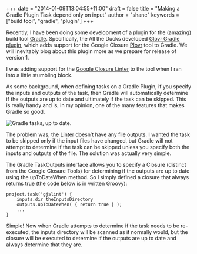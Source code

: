 +++
date = "2014-01-09T13:04:55+11:00"
draft = false
title = "Making a Gradle Plugin Task depend only on input"
author = "shane"
keywords = ["build tool", "gradle", "plugin"]
+++

Recently, I have been doing some development of a plugin for the (amazing) build tool [Gradle](http://www.gradle.org/). Specifically, the All the Ducks developed [Glovr Gradle plugin](https://github.com/AllTheDucks/glovr), which adds support for the Google Closure [Plovr](http://plovr.com/) tool to Gradle. We will inevitably blog about this plugin more as we prepare for release of version 1.

I was adding support for the [Google Closure Linter](https://code.google.com/p/closure-linter/) to the tool when I ran into a little stumbling block.

As some background, when defining tasks on a Gradle Plugin, if you specify the inputs and outputs of the task, then Gradle will automatically determine if the outputs are up to date and ultimately if the task can be skipped. This is really handy and is, in my opinion, one of the many features that makes Gradle so good.


![Gradle tasks, up to date.](/images/uptodate.png "Gradle tasks, up to date.")

The problem was, the Linter doesn’t have any file outputs. I wanted the task to be skipped only if the input files have changed, but Gradle will not attempt to determine if the task can be skipped unless you specify both the inputs and outputs of the file. The solution was actually very simple.

The Gradle TaskOutputs interface allows you to specify a Closure (distinct from the Google Closure Tools) for determining if the outputs are up to date using the upToDateWhen method. So I simply defined a closure that always returns true (the code below is in written Groovy):

````
project.task('gjslint') {
    inputs.dir theInputsDirectory
    outputs.upToDateWhen( { return true } );
    ...
}
````

Simple! Now when Gradle attempts to determine if the task needs to be re-executed, the inputs directory will be scanned as it normally would, but the closure will be executed to determine if the outputs are up to date and always determine that they are.